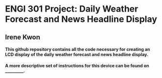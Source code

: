 # ENGI 301 Project: Daily Weather Forecast and News Headline Display
## Irene Kwon 

#### This github repository contains all the code necessary for creating an LCD display of the daily weather forecast and news headline display.
#### A more descriptive set of instructions for this device can be found on _________.
